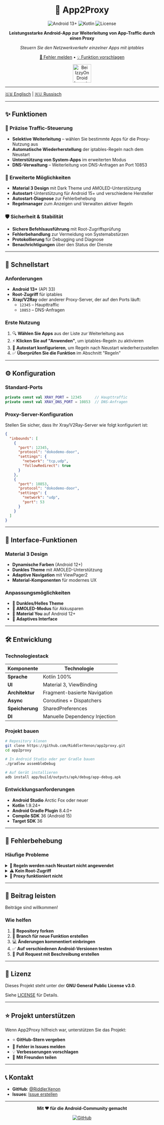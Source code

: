 
<div align="center">

# 🚀 App2Proxy

<img src="https://img.shields.io/badge/Android-13%2B-green?logo=android&logoColor=white" alt="Android 13+">
<img src="https://img.shields.io/badge/Kotlin-100%25-purple?logo=kotlin&logoColor=white" alt="Kotlin">
<img src="https://img.shields.io/badge/License-GPL%20v3-blue?logo=gnu&logoColor=white" alt="License">

**Leistungsstarke Android-App zur Weiterleitung von App-Traffic durch einen Proxy**

*Steuern Sie den Netzwerkverkehr einzelner Apps mit iptables*

[🐛 Fehler melden](https://github.com/RiddlerXenon/app2proxy/issues) • [💡 Funktion vorschlagen](https://github.com/RiddlerXenon/app2proxy/issues)

<a href="https://apt.izzysoft.de/fdroid/index/apk/dev.rx.app2proxy">
    <img src="https://gitlab.com/IzzyOnDroid/repo/-/raw/master/assets/IzzyOnDroid.png" alt="Bei IzzyOnDroid herunterladen" height="60">
</a>
</div>

---

[🇬🇧 Englisch](README.md) | [🇷🇺 Russisch](README_ru.md)

---

## ✨ Funktionen

### 🎯 **Präzise Traffic-Steuerung**
- **Selektive Weiterleitung** – wählen Sie bestimmte Apps für die Proxy-Nutzung aus
- **Automatische Wiederherstellung** der iptables-Regeln nach dem Neustart
- **Unterstützung von System-Apps** im erweiterten Modus
- **DNS-Verwaltung** – Weiterleitung von DNS-Anfragen an Port 10853

### 🔧 **Erweiterte Möglichkeiten**
- **Material 3 Design** mit Dark Theme und AMOLED-Unterstützung
- **Autostart**-Unterstützung für Android 15+ und verschiedene Hersteller
- **Autostart-Diagnose** zur Fehlerbehebung
- **Regelmanager** zum Anzeigen und Verwalten aktiver Regeln

### 🛡️ **Sicherheit & Stabilität**
- **Sichere Befehlsausführung** mit Root-Zugriffsprüfung
- **Fehlerbehandlung** zur Vermeidung von Systemabstürzen
- **Protokollierung** für Debugging und Diagnose
- **Benachrichtigungen** über den Status der Dienste

---

## 🚀 Schnellstart

### Anforderungen
- **Android 13+** (API 33)
- **Root-Zugriff** für iptables
- **Xray/V2Ray** oder anderer Proxy-Server, der auf den Ports läuft:
  - `12345` – Haupttraffic
  - `10853` – DNS-Anfragen

### Erste Nutzung

1. 🔍 **Wählen Sie Apps** aus der Liste zur Weiterleitung aus
2. ⚡ **Klicken Sie auf "Anwenden"**, um iptables-Regeln zu aktivieren
3. 🔄 **Autostart konfigurieren**, um Regeln nach Neustart wiederherzustellen
4. ✅ **Überprüfen Sie die Funktion** im Abschnitt "Regeln"

---

## ⚙️ Konfiguration

### Standard-Ports

```kotlin
private const val XRAY_PORT = 12345      // Haupttraffic
private const val XRAY_DNS_PORT = 10853  // DNS-Anfragen
```

### Proxy-Server-Konfiguration

Stellen Sie sicher, dass Ihr Xray/V2Ray-Server wie folgt konfiguriert ist:

```json
{
  "inbounds": [
    {
      "port": 12345,
      "protocol": "dokodemo-door",
      "settings": {
        "network": "tcp,udp",
        "followRedirect": true
      }
    },
    {
      "port": 10853,
      "protocol": "dokodemo-door",
      "settings": {
        "network": "udp",
        "port": 53
      }
    }
  ]
}
```

---

## 🎨 Interface-Funktionen

### Material 3 Design
- **Dynamische Farben** (Android 12+)
- **Dunkles Theme** mit AMOLED-Unterstützung
- **Adaptive Navigation** mit ViewPager2
- **Material-Komponenten** für modernes UX

### Anpassungsmöglichkeiten
- 🌙 **Dunkles/Helles Theme**
- 🖤 **AMOLED-Modus** für Akkusparen
- 🎨 **Material You** auf Android 12+
- 📱 **Adaptives Interface**

---

## 🛠️ Entwicklung

### Technologiestack

| Komponente      | Technologie         |
|-----------------|--------------------|
| **Sprache**     | Kotlin 100%        |
| **UI**          | Material 3, ViewBinding |
| **Architektur** | Fragment-basierte Navigation |
| **Async**       | Coroutines + Dispatchers |
| **Speicherung** | SharedPreferences  |
| **DI**          | Manuelle Dependency Injection |

### Projekt bauen

```bash
# Repository klonen
git clone https://github.com/RiddlerXenon/app2proxy.git
cd app2proxy

# In Android Studio oder per Gradle bauen
./gradlew assembleDebug

# Auf Gerät installieren
adb install app/build/outputs/apk/debug/app-debug.apk
```

### Entwicklungsanforderungen

- **Android Studio** Arctic Fox oder neuer
- **Kotlin** 1.9.24+
- **Android Gradle Plugin** 8.4.0+
- **Compile SDK** 36 (Android 15)
- **Target SDK** 36

---

## 🐛 Fehlerbehebung

### Häufige Probleme

<details>
<summary><strong>🚫 Regeln werden nach Neustart nicht angewendet</strong></summary>

**Lösung:**
1. Überprüfen Sie Autostart-Berechtigungen in den Systemeinstellungen
2. Stellen Sie sicher, dass die App nicht akkuoptimiert wird
3. Aktivieren Sie die Diagnose in den App-Einstellungen
4. Für Android 15+ nutzen Sie die manuelle Wiederherstellung in den Einstellungen

</details>

<details>
<summary><strong>⚠️ Kein Root-Zugriff</strong></summary>

**Lösung:**
1. Stellen Sie sicher, dass das Gerät Root-Rechte hat
2. Installieren Sie die neueste Version von Magisk oder SuperSU
3. Gewähren Sie der App Superuser-Rechte
4. Prüfen Sie den Befehl `su` im Terminal

</details>

<details>
<summary><strong>🔄 Proxy funktioniert nicht</strong></summary>

**Lösung:**
1. Prüfen Sie, ob der Proxy-Server auf den Ports 12345 und 10853 läuft
2. Überprüfen Sie die Konfiguration von Xray/V2Ray
3. Prüfen Sie die App-Logs auf iptables-Fehler
4. Nutzen Sie `iptables -t nat -L` zum Prüfen der Regeln

</details>

---

## 🤝 Beitrag leisten

Beiträge sind willkommen!

### Wie helfen

1. 🍴 **Repository forken**
2. 🌟 **Branch für neue Funktion erstellen**
3. 💻 **Änderungen kommentiert einbringen**
4. ✅ **Auf verschiedenen Android-Versionen testen**
5. 📝 **Pull Request mit Beschreibung erstellen**

---

## 📄 Lizenz

Dieses Projekt steht unter der **GNU General Public License v3.0**.

Siehe [LICENSE](LICENSE) für Details.

---

## ⭐ Projekt unterstützen

Wenn App2Proxy hilfreich war, unterstützen Sie das Projekt:

- ⭐ **GitHub-Stern vergeben**
- 🐛 **Fehler in Issues melden**
- 💡 **Verbesserungen vorschlagen**
- 🔄 **Mit Freunden teilen**

---

## 📞 Kontakt

- **GitHub**: [@RiddlerXenon](https://github.com/RiddlerXenon)
- **Issues**: [Issue erstellen](https://github.com/RiddlerXenon/app2proxy/issues)

---

<div align="center">

**Mit ❤️ für die Android-Community gemacht**

[![GitHub](https://img.shields.io/badge/GitHub-RiddlerXenon-black?logo=github)](https://github.com/RiddlerXenon)

</div>
